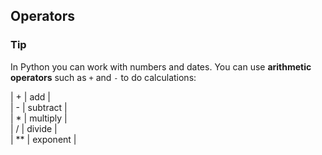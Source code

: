 <h2 class="c-project-heading--explainer">Operators</h2>

<div class="c-project-callout c-project-callout--tip">

### Tip

In Python you can work with numbers and dates. You can use **arithmetic operators** such as `+` and `-`  to do calculations:

| + | add |   
| - | subtract |   
| * | multiply |   
| / | divide |   
| ** | exponent |   

</div>

